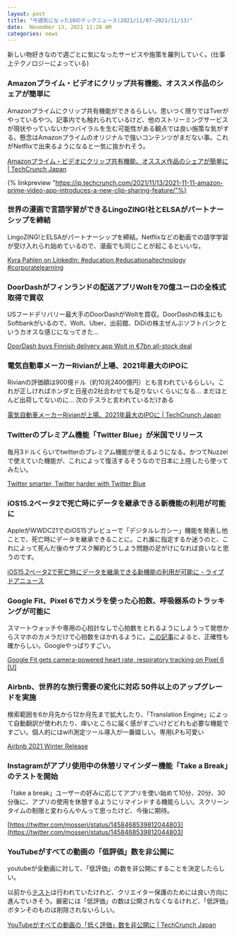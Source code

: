 ```yaml
---
layout: post
title: "今週気になった10のテックニュース(2021/11/07~2021/11/13)"
date:  November 13, 2021 11:28 AM
categories: news
---
```


新しい物好きなので週ごとに気になったサービスや施策を羅列していく。(仕事上テクノロジーによっている)

### Amazonプライム・ビデオにクリップ共有機能、オススメ作品のシェアが簡単に

Amazonプライムにクリップ共有機能ができるらしい。思いつく限りではTverがやっているやつ。記事内でも触れられているけど、他のストリーミングサービスが現状やっていないかつバイラルを生む可能性がある観点では良い施策な気がする。懸念はAmazonプライムのオリジナルで強いコンテンツがまだない事。これがNetflixで出来るようになると一気に抜かれそう。

[Amazonプライム・ビデオにクリップ共有機能、オススメ作品のシェアが簡単に | TechCrunch Japan](https://jp.techcrunch.com/2021/11/13/2021-11-11-amazon-prime-video-app-introduces-a-new-clip-sharing-feature/)

{% linkpreview "https://jp.techcrunch.com/2021/11/13/2021-11-11-amazon-prime-video-app-introduces-a-new-clip-sharing-feature/"%}

### 世界の漫画で言語学習ができるLingoZING!社とELSAがパートナーシップを締結

LingoZING!とELSAがパートナーシップを締結。Netflixなどの動画での語学学習が受け入れられ始めているので、漫画でも同じことが起こるといいな。

[Kyra Pahlen on LinkedIn: #education #educationaltechnology #corporatelearning](https://www.linkedin.com/feed/update/urn:li:share:6864939765666594816/)

### DoorDashがフィンランドの配送アプリWoltを70億ユーロの全株式取得で買収

USフードデリバリー最大手のDoorDashがWoltを買収。DoorDashの株主にもSoftbankがいるので、Wolt、Uber、出前館、DiDiの株主ぜんぶソフトバンクというカオスな感じになってきた... 

[DoorDash buys Finnish delivery app Wolt in €7bn all-stock deal](https://www.ft.com/content/5ea2c544-406c-4eb2-a82c-b63f3c77e561)

### 電気自動車メーカーRivianが上場、2021年最大のIPOに

Rivianの評価額は900億ドル（約10兆2400億円）とも言われているらしい。これが正しければホンダと日産の2社合わせても足りないくらいになる... まだほとんど出荷してないのに... 次のテスラと言われているだけある

[電気自動車メーカーRivianが上場、2021年最大のIPOに | TechCrunch Japan](https://jp.techcrunch.com/2021/11/11/2021-11-10-electric-automaker-rivian-largest-ipo-2021/?4)

### Twitterのプレミアム機能「Twitter Blue」が米国でリリース

毎月3ドルくらいでtwitterのプレミアム機能が使えるようになる。かつてNuzzelで使えていた機能が、これによって復活するそうなので日本に上陸したら使ってみたい。

[Twitter smarter, Twitter harder with Twitter Blue](https://blog.twitter.com/en_us/topics/product/2021/twitter-smarter--twitter-harder-with-twitter-blue)

### iOS15.2ベータ2で死亡時にデータを継承できる新機能の利用が可能に

AppleがWWDC21でのiOS15プレビューで「デジタルレガシー」機能を発表し他ことで、死亡時にデータを継承できることに。これ誰に指定するか迷うのと、これによって死んだ後のサブスク解約どうしよう問題の足がけになれば良いなと思うのです。

[iOS15.2ベータ2で死亡時にデータを継承できる新機能の利用が可能に - ライブドアニュース](https://news.livedoor.com/article/detail/21169005/)

### Google Fit、Pixel 6でカメラを使った心拍数、呼吸器系のトラッキングが可能に

スマートウォッチや専用の心拍計なしで心拍数をとれるようにしようって発想からスマホのカメラだけで心拍数をはかれるように。[この記事](https://www.gizmodo.jp/2021/11/google-fit-smartphone-camera-heartbeat-count.html)によると、正確性も確からしい。Googleやっぱりすごい。

[Google Fit gets camera-powered heart rate, respiratory tracking on Pixel 6 [U]](https://9to5google.com/2021/11/11/pixel-6-google-fit-heart-camera/)

### Airbnb、世界的な旅行需要の変化に対応 50件以上のアップグレードを実施

検索範囲を6か月先から12か月先まで拡大したり、「Translation Engine」によって自動翻訳が使われたり、痒いところに届く感がすごいけどどれも必要な機能ですごい。個人的にはwifi測定ツール導入が一番嬉しい。専用LPも可愛い

[Airbnb 2021 Winter Release](https://www.airbnb.com/2021-winter)

### Instagramがアプリ使用中の休憩リマインダー機能「Take a Break」のテストを開始

「take a break」ユーザーの好みに応じてアプリを使い始めて10分、20分、30分後に、アプリの使用を休憩するようにリマインドする機能らしい。スクリーンタイムの制限と変わらんやんって思ったけど、今後に期待。

[https://twitter.com/mosseri/status/1458468539812044803](https://twitter.com/mosseri/status/1458468539812044803)

### YouTubeがすべての動画の「低評価」数を非公開に

youtubeが全動画に対して、「低評価」の数を非公開にすることを決定したらしい。

以前から[テスト](https://support.google.com/youtube/thread/104325801/testing-new-designs-for-the-like-and-dislike-buttons?hl=en)は行われていたけれど、クリエイター保護のためには良い方向に進んでいきそう。厳密には「低評価」の数は公開されなくなるけれど、「低評価」ボタンそのものは削除されないらしい。

[YouTubeがすべての動画の「低く評価」数を非公開に | TechCrunch Japan](https://jp.techcrunch.com/2021/11/11/2021-11-10-youtube-is-removing-the-dislike-count-on-all-videos-across-its-platform/)
